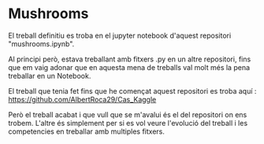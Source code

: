 # Mushrooms

El treball definitiu es troba en el jupyter notebook d'aquest repositori "mushrooms.ipynb".

Al principi però, estava treballant amb fitxers .py en un altre repositori, fins que em vaig adonar que en aquesta mena de treballs val molt més la pena treballar en un Notebook.

El treball que tenia fet fins que he començat aquest repositori es troba aquí : https://github.com/AlbertRoca29/Cas_Kaggle

Però el treball acabat i que vull que se m'avalui és el del repositori on ens trobem. L'altre és simplement per si es vol veure l'evolució del treball i les competencies en treballar amb multiples fitxers.
 
